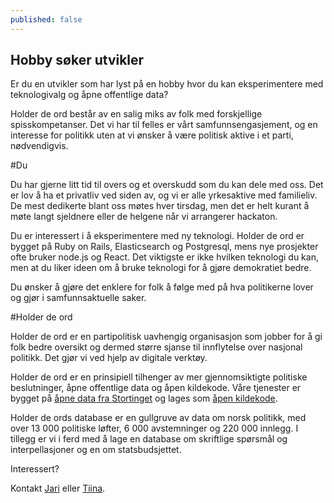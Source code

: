 ```yaml
---
published: false
---
```


## Hobby søker utvikler

Er du en utvikler som har lyst på en hobby hvor du kan eksperimentere med teknologivalg og åpne offentlige data? 

Holder de ord består av en salig miks av folk med forskjellige spisskompetanser. Det vi har til felles er vårt samfunnsengasjement, og en interesse for politikk uten at vi ønsker å være politisk aktive i et parti, nødvendigvis. 

#Du

Du har gjerne litt tid til overs og et overskudd som du kan dele med oss. Det er lov å ha et privatliv ved siden av, og vi er alle yrkesaktive med familieliv. De mest dedikerte blant oss møtes hver tirsdag, men det er helt kurant å møte langt sjeldnere eller de helgene når vi arrangerer hackaton. 

Du er interessert i å eksperimentere med ny teknologi. Holder de ord er bygget på Ruby on Rails, Elasticsearch og Postgresql, mens nye prosjekter ofte bruker node.js og React. Det viktigste er ikke hvilken teknologi du kan, men at du liker ideen om å bruke teknologi for å gjøre demokratiet bedre.

Du ønsker å gjøre det enklere for folk å følge med på hva politikerne lover og gjør i samfunnsaktuelle saker.

#Holder de ord

Holder de ord er en partipolitisk uavhengig organisasjon som jobber for å gi folk bedre oversikt og dermed større sjanse til innflytelse over nasjonal politikk. Det gjør vi ved hjelp av digitale verktøy.

Holder de ord er en prinsipiell tilhenger av mer gjennomsiktigte politiske beslutninger, åpne offentlige data og åpen kildekode. Våre tjenester er bygget på [åpne data fra Stortinget](http://data.stortinget.no/) og lages som [åpen kildekode](http://github.com/holderdeord/). 

Holder de ords database er en gullgruve av data om norsk politikk, med over 13 000 politiske løfter, 6 000 avstemninger og 220 000 innlegg. I tillegg er vi i ferd med å lage en database om skriftlige spørsmål og interpellasjoner og en om statsbudsjettet. 

Interessert?

Kontakt [Jari](jari@holderdeord.no) eller [Tiina](tiina@holderdeord.no). 


